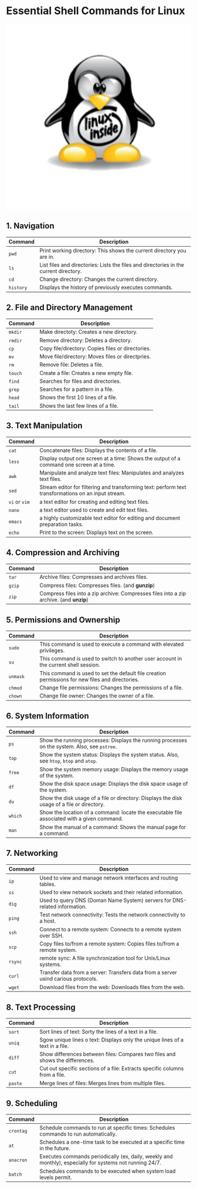 # Essential Shell Commands for Linux

![Linux Mascot](/images/linux-mascot.png)

## 1. Navigation

| **Command** | **Description**                                                                       |
| ----------- | ------------------------------------------------------------------------------------- |
| `pwd`       | Print working directory: This shows the current directory you are in.                 |
| `ls`        | List files and directories: Lists the files and directories in the current directory. |
| `cd`        | Change directory: Changes the current directory.                                      |
| `history`   | Displays the history of previously executes commands.                                 |

## 2. File and Directory Management

| **Command** | **Description**                                   |
| ----------- | ------------------------------------------------- |
| `mkdir`     | Make directoty: Creates a new directory.          |
| `rmdir`     | Remove directory: Deletes a directory.            |
| `cp`        | Copy file/directory: Copies files or directories. |
| `mv`        | Move file/directory: Moves files or directpries.  |
| `rm`        | Remove file: Deletes a file.                      |
| `touch`     | Create a file: Creates a new empty file.          |
| `find`      | Searches for files and directories.               |
| `grep`      | Searches for a pattern in a file.                 |
| `head`      | Shows the first 10 lines of a file.               |
| `tail`      | Shows the last few lines of a file.               |

## 3. Text Manipulation

| **Command**   | **Description**                                                                                     |
| ------------- | --------------------------------------------------------------------------------------------------- |
| `cat`         | Concatenate files: Displays the contents of a file.                                                 |
| `less`        | Display output one screen at a time: Shows the output of a command one screen at a time.            |
| `awk`         | Manipulate and analyze text files: Manipulates and analyzes text files.                             |
| `sed`         | Stream editor for filtering and transforming text: perform text transformations on an input stream. |
| `vi` or `vim` | a text editor for creating and editing text files.                                                  |
| `nano`        | a text editor used to create and edit text files.                                                   |
| `emacs`       | a highly customizable text editor for editing and document preparation tasks.                       |
| `echo`        | Print to the screen: Displays text on the screen.                                                   |

## 4. Compression and Archiving

| **Command** | **Description**                                                                         |
| ----------- | --------------------------------------------------------------------------------------- |
| `tar`       | Archive files: Compresses and archives files.                                           |
| `gzip`      | Compress files: Compresses files. (and **gunzip**)                                      |
| `zip`       | Compress files into a zip archive: Compresses files into a zip archive. (and **unzip**) |

## 5. Permissions and Ownership

| **Command** | **Description**                                                                                  |
| ----------- | ------------------------------------------------------------------------------------------------ |
| `sudo`      | This command is used to execute a command with elevated privileges.                              |
| `su`        | This command is used to switch to another user account in the current shell session.             |
| `unmask`    | This command is used to set the default file creation permissions for new files and directories. |
| `chmod`     | Change file permissions: Changes the permissions of a file.                                      |
| `chown`     | Change file owner: Changes the owner of a file.                                                  |

## 6. System Information

| **Command** | **Description**                                                                               |
| ----------- | --------------------------------------------------------------------------------------------- |
| `ps`        | Show the running processes: Displays the running processes on the system. Also, see `pstree`. |
| `top`       | Show the system status: Displays the system status. Also, see `htop`, `btop` and `atop`.      |
| `free`      | Show the system memory usage: Displays the memory usage of the system.                        |
| `df`        | Show the disk space usage: Displays the disk space usage of the system.                       |
| `du`        | Show the disk usage of a file or directory: Displays the disk usage of a file or directory.   |
| `which`     | Show the location of a command: locate the executable file associated with a given command.   |
| `man`       | Show the manual of a command: Shows the manual page for a command.                            |

## 7. Networking

| **Command** | **Description**                                                                    |
| ----------- | ---------------------------------------------------------------------------------- |
| `ip`        | Used to view and manage network interfaces and routing tables.                     |
| `ss`        | Used to view network sockets and their related information.                        |
| `dig`       | Used to query DNS (Doman Name System) servers for DNS-related information.         |
| `ping`      | Test network connectivity: Tests the network connectivity to a host.               |
| `ssh`       | Connect to a remote system: Connects to a remote system over SSH.                  |
| `scp`       | Copy files to/from a remote system: Copies files to/from a remote system.          |
| `rsync`     | remote sync: A file synchronization tool for Unix/Linux systems.                   |
| `curl`      | Transfer data from a server: Transfers data from a server usind carious protocols. |
| `wget`      | Download files from the web: Downloads files from the web.                         |

## 8. Text Processing

| **Command** | **Description**                                                               |
| ----------- | ----------------------------------------------------------------------------- |
| `sort`      | Sort lines of text: Sorty the lines of a text in a file.                      |
| `uniq`      | Sgow unique lines o text: Displays only the unique lines of a text in a file. |
| `diff`      | Show differences between files: Compares two files and shows the differences. |
| `cut`       | Cut out specific sections of a file: Extracts specific columns from a file.   |
| `paste`     | Merge lines of files: Merges lines from multiple files.                       |

## 9. Scheduling

| **Command** | **Description**                                                                                          |
| ----------- | -------------------------------------------------------------------------------------------------------- |
| `crontag`   | Schedule commands to run at specific times: Schedules commands to run automatically.                     |
| `at`        | Schedules a one-time task to be executed at a specific time in the future.                               |
| `anacron`   | Executes commands periodically (ex, daily, weekly and monthly), especially for systems not running 24/7. |
| `batch`     | Schedules commands to be executed when system load levels permit.                                        |
